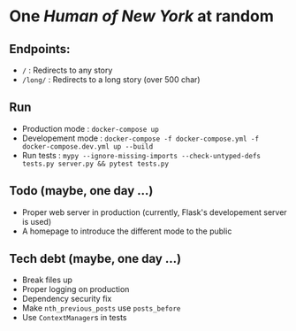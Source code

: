 One _Human of New York_ at random
=

Endpoints:
--

- `/` : Redirects to any story
- `/long/` : Redirects to a long story (over 500 char)

Run
--

- Production mode : `docker-compose up`
- Developement mode : `docker-compose -f docker-compose.yml -f docker-compose.dev.yml up --build`
- Run tests : `mypy --ignore-missing-imports --check-untyped-defs tests.py server.py && pytest tests.py`

Todo (maybe, one day ...)
--

- Proper web server in production (currently, Flask's developement server is used)
- A homepage to introduce the different mode to the public


Tech debt (maybe, one day ...)
--

- Break files up
- Proper logging on production
- Dependency security fix
- Make `nth_previous_posts` use `posts_before`
- Use `ContextManager`s in tests
